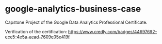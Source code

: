 # google-analytics-business-case
Capstone Project of the Google Data Analytics Professional Certificate. 

Verification of the certification: https://www.credly.com/badges/44697692-ece5-4e5a-aead-7609e05e419f


